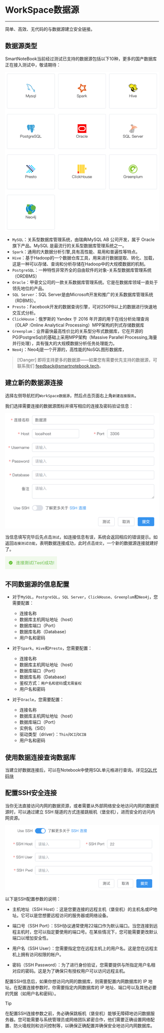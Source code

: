 # WorkSpace数据源
---
简单、高效、无代码的与数据源建立安全链接。

<!-- ![图 1](../images/ds.png)   -->
<!-- <img src="../images/ds.png"  style="width: 78%;height: 78%;" /> -->

## 数据源类型

SmartNoteBook当前经过测试已支持的数据源包括以下10种，更多的国产数据库正在接入测试中，敬请期待：

![支持的数据源类型](../images/de0cb651c474dc3ad7d477a85f010ca3d1f40f2e9dcc3bb74925c3ac617b90f9.png)  

* `MySQL`：关系型数据库管理系统，由瑞典MySQL AB 公司开发，属于 Oracle 旗下产品。MySQL 是最流行的关系型数据库管理系统之一。
* `Spark`：通用的大数据分析引擎,具有高性能、易用和普遍性等特点。
* `Hive`：基于Hadoop的一个数据仓库工具，用来进行数据提取、转化、加载，这是一种可以存储、查询和分析存储在Hadoop中的大规模数据的机制。
* `PostgreSQL`：一种特性非常齐全的自由软件的对象-关系型数据库管理系统（ORDBMS）
* `Oracle`：甲骨文公司的一款关系数据库管理系统。它是在数据库领域一直处于领先地位的产品。
* `SQL Server`：SQL Server是由Microsoft开发和推广的关系数据库管理系统（RDBMS）。
* `Presto`：Facebook开发的数据查询引擎，可对250PB以上的数据进行快速地交互式分析。
* `ClickHouse`：俄罗斯的 Yandex 于 2016 年开源的用于在线分析处理查询（OLAP :Online Analytical Processing）MPP架构的列式存储数据库
* `Greenplum`：业界最快最高性价比的关系型分布式数据库，它在开源的PG(PostgreSql)的基础上采用MPP架构（Massive Parallel Processing,海量并行处理），具有强大的大规模数据分析任务处理能力。
* `Neo4j`：Neo4j是一个开源的，高性能的NoSQL图形数据库，

> [!Danger]
> 即将支持更多的数据源——如果您有需要优先支持的数据源，可联系我们 <feedback@smartnotebook.tech>。


## 建立新的数据源连接

选择左侧导航栏的`WorkSpace数据源`，然后点击页面右上角`新建连接服务`。

我们选择需要连接的数据源图标并填写相应的连接及密码验证信息：

![图 5](../images/27a0726d1e8fb7d6418e88c4aa6ecf2b170c5fd4d2809eed683cc57c68026bb0.png) 

当信息填写完毕后先点击`测试`，如连接信息有误，系统会返回相应的错误提示。如返回`连接测试功能`，表明数据连接成功，此时点击`提交`，一个新的数据源连接就建好了。

![图 6](../images/2640c7ef5da05a8d7b83d9dc7f04374f5c0a07a8ed631f25c4c4002baf955d79.png)  

<!-- ## 编辑连接

在数据源列表中选择所需修改的数据源，修改配置信息后单击`测试`，返回成功信息后点击`提交`。 -->

## 不同数据源的信息配置

<!-- 用户可以在选择不同类型的数据源后，通过正确配置对应类型的数据库信息、数据库凭证后，完成创建数据库连接。

不同的数据源对应填写的配置项也会存在差异。 -->

- 对于`MySQL`，`PostgreSQL`，`SQL Server`，`ClickHouse`、`Greenplum`和`Neo4j`，您需要配置：

  - 连接名称
  - 数据库主机网址地址（host）
  - 数据库端口（Port）
  - 数据库名称（Database）
  - 用户名和密码

- 对于`Spark`，`Hive`和`Presto`，您需要配置：

  - 连接名称
  - 数据库主机网址地址（host）
  - 数据库端口（Port）
  - 数据库名称（Database）
  - 鉴权方式：`用户名和密码`或`无需鉴权`
  - 用户名和密码

- 对于`Oracle`，您需要配置：

  - 连接名称
  - 数据库主机网址地址（host）
  - 数据库端口（Port）
  - 实例名（SID）
  - 驱动类型（driver）：`Thin`/`OCI`/`OCIB`
  - 用户名和密码

<!-- 
备注：当数据库连接配置完成后，我们会为你生成一个数据标识，相当于该数据库的云端“唯一id”， 如 0242ac110004-11edacf8-81c84f68-a244。该数据标识你可在Notebook的侧边栏--数据资源复制获取，并可在代码中引用。参见侧边栏->数据资源 -->

## 使用数据连接查询数据库

当建立好数据连接后，可以在Notebook中使用SQL单元格进行查询。详见<a href="../NoteBook/SQL.md" title="SQL代码块">SQL代码块</a>

## 配置SSH安全连接

<!-- 当需要增加跳板机

![图 7](../images/df9050419f6f13dc89d92e2d5c66e9921fb65161b6fdeb540cfea644bf878524.png)  


通过SSH，您可以配置数据连接以实现更安全的访问。SSH提供了加密和认证机制，以保护您的连接和数据安全。下面是一些SSH配置参数的说明：

- 主机地址（SSH Host）：这是您要连接的远程主机（堡垒机）的主机名或IP地址。它可以是您想要远程访问的服务器或网络设备。

- 端口号（SSH Port）：SSH协议通常使用22端口作为默认端口。当您连接到远程主机时，您可以指定要使用的端口号。在某些情况下，您可能需要更改默认端口以增加安全性。

- 用户名（SSH User）：您需要指定您在远程主机上的用户名。这是您在远程主机上拥有访问权限的帐户。

- 密码（SSH Password）：为了进行身份验证，您需要提供与所指定用户名相对应的密码。这是为了确保只有授权用户可以访问远程主机。 -->

当你无法直接访问内网的数据资源，或者需要从外部网络安全地访问内网的数据资源时，可以通过建立 SSH 隧道的方式连接跳板机（堡垒机），进而安全的访问内网资源。

<!-- ![图 7](../images/df9050419f6f13dc89d92e2d5c66e9921fb65161b6fdeb540cfea644bf878524.png)   -->
![图 1](../images/4e48a927b9bfc0f22aaaf89c8915b4417d65505d8bc325a846831fdb5c9172aa.png)  

以下是SSH配置参数的说明：

- 主机地址（SSH Host）：这是您要连接的远程主机（堡垒机）的主机名或IP地址。它可以是您想要远程访问的服务器或网络设备。

- 端口号（SSH Port）：SSH协议通常使用22端口作为默认端口。当您连接到远程主机时，您可以指定要使用的端口号。在某些情况下，您可能需要更改默认端口以增加安全性。

- 用户名（SSH User）：您需要指定您在远程主机上的用户名。这是您在远程主机上拥有访问权限的帐户。

- 密码（SSH Password）：为了进行身份验证，您需要提供与所指定用户名相对应的密码。这是为了确保只有授权用户可以访问远程主机。

配置SSH信息后，如果你想访问内网的数据库，则需要配置内网数据库的 IP 地址。在配置连接参数时，你需要指定内网数据库的 IP 地址、端口号以及其他必要的凭据（如用户名和密码）。

> [!Tip]
> 在配置SSH连接参数之前，务必确保跳板机（堡垒机）能够无障碍地访问数据服务器。您可能需要与系统管理员或网络团队紧密合作，他们需要正确设置网络配置、防火墙规则和访问控制等，以确保正确配置并确保安全地访问内网数据库。


